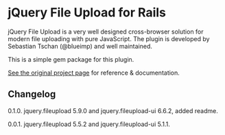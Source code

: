 # jQuery File Upload for Rails

jQuery File Upload is a very well designed cross-browser solution for modern file uploading with pure JavaScript.
The plugin is developed by Sebastian Tschan (@blueimp) and well maintained.

This is a simple gem package for this plugin.

[See the original project page](https://github.com/blueimp/jQuery-File-Upload) for reference & documentation.

## Changelog

0.1.0. jquery.fileupload 5.9.0 and jquery.fileupload-ui 6.6.2, added readme.

0.0.1. jquery.fileupload 5.5.2 and jquery.fileupload-ui 5.1.1.
